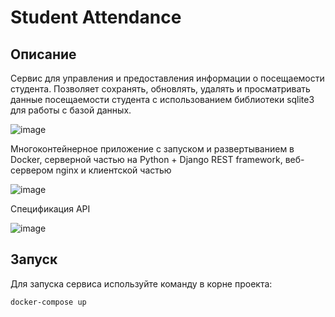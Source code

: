 # Student Attendance

## Описание

Сервис для управления и предоставления информации о посещаемости студента. Позволяет сохранять, обновлять, удалять и просматривать данные посещаемости студента с использованием библиотеки sqlite3 для работы с базой данных.

![image](https://github.com/user-attachments/assets/2d318e08-97ee-4ef2-a6a4-09c16058de77)

Многоконтейнерное приложение с запуском и развертыванием в Docker, 
серверной частью на Python + Django REST framework, веб-сервером nginx и клиентской частью

![image](https://github.com/user-attachments/assets/9adfa277-4d0a-496d-a3d4-4ab009850a31)

Спецификация API

![image](https://github.com/user-attachments/assets/e16d864d-97f1-4989-8544-fb3d8dce2974)



## Запуск

Для запуска сервиса используйте команду в корне проекта:

```
docker-compose up
```
